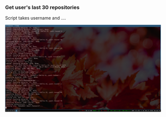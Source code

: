 <h3> Get user's last 30 repositories </h3>

Script takes username and ....

<img src = "screen.png"/>
